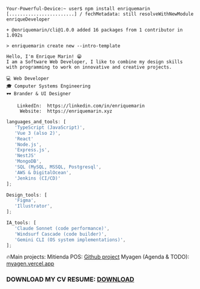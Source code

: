```shell
Your-Powerful-Device:~ user$ npm install enriquemarin
[........................] / fechMetadata: still resolveWithNewModule enriqueDeveloper

+ @enriquemarin/cli@1.0.0 added 16 packages from 1 contributor in 1.092s

> enriquemarin create new --intro-template

Hello, I'm Enrique Marin! 😁
I am a Software Web Developer, I like to combine my design skills
with programming to work on innovative and creative projects.

💻 Web Developer
🎓 Computer Systems Engineering
🕶 Brander & UI Designer

    LinkedIn:  https://linkedin.com/in/enriquemarin
     Website:  https://enriquemarin.xyz
```

```javascript
languages_and_tools: [
   'TypeScript (JavaScript)',
   'Vue 3 (also 2)',
   'React'
   'Node.js',
   'Express.js',
   'NestJS'
   'MongoDB',
   'SQL (MySQL, MSSQL, Postgresql',
   'AWS & DigitalOcean',
   'Jenkins (CI/CD)'
];
```

```javascript
Design_tools: [
   'Figma',
   'Illustrator',
];
```

```javascript
IA_tools: [
   'Claude Sonnet (code performance)',
   'Windsurf Cascade (code builder)',
   'Gemini CLI (OS system implementations)',
];
```
🔥Main projects:
Mitienda POS: [Github project](https://github.com/enrique159/mitienda-pos)
Myagen (Agenda & TODO): [myagen.vercel.app](https://myagen.vercel.app)
### DOWNLOAD MY CV RESUME: [DOWNLOAD](https://github.com/enrique159/cvresumen/blob/main/resumen_enriquemarin.pdf)
